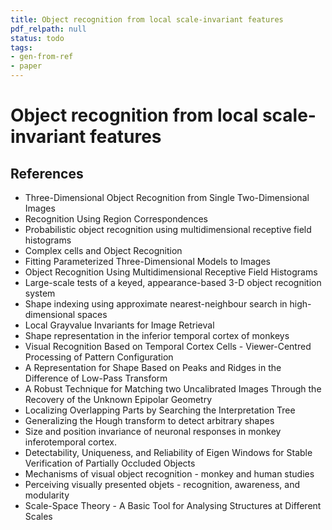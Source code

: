 ```yaml
---
title: Object recognition from local scale-invariant features
pdf_relpath: null
status: todo
tags:
- gen-from-ref
- paper
---
```


# Object recognition from local scale-invariant features

## References

- Three-Dimensional Object Recognition from Single Two-Dimensional Images
- Recognition Using Region Correspondences
- Probabilistic object recognition using multidimensional receptive field histograms
- Complex cells and Object Recognition
- Fitting Parameterized Three-Dimensional Models to Images
- Object Recognition Using Multidimensional Receptive Field Histograms
- Large-scale tests of a keyed, appearance-based 3-D object recognition system
- Shape indexing using approximate nearest-neighbour search in high-dimensional spaces
- Local Grayvalue Invariants for Image Retrieval
- Shape representation in the inferior temporal cortex of monkeys
- Visual Recognition Based on Temporal Cortex Cells - Viewer-Centred Processing of Pattern Configuration
- A Representation for Shape Based on Peaks and Ridges in the Difference of Low-Pass Transform
- A Robust Technique for Matching two Uncalibrated Images Through the Recovery of the Unknown Epipolar Geometry
- Localizing Overlapping Parts by Searching the Interpretation Tree
- Generalizing the Hough transform to detect arbitrary shapes
- Size and position invariance of neuronal responses in monkey inferotemporal cortex.
- Detectability, Uniqueness, and Reliability of Eigen Windows for Stable Verification of Partially Occluded Objects
- Mechanisms of visual object recognition - monkey and human studies
- Perceiving visually presented objets - recognition, awareness, and modularity
- Scale-Space Theory - A Basic Tool for Analysing Structures at Different Scales
